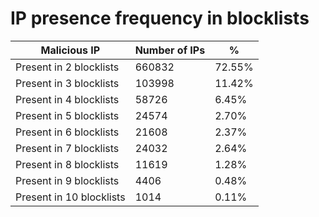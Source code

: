# IP presence frequency in blocklists
| Malicious IP | Number of IPs | % |
|----|----|----|
| Present in 2 blocklists | 660832 | 72.55% |
| Present in 3 blocklists | 103998 | 11.42% |
| Present in 4 blocklists | 58726 | 6.45% |
| Present in 5 blocklists | 24574 | 2.70% |
| Present in 6 blocklists | 21608 | 2.37% |
| Present in 7 blocklists | 24032 | 2.64% |
| Present in 8 blocklists | 11619 | 1.28% |
| Present in 9 blocklists | 4406 | 0.48% |
| Present in 10 blocklists | 1014 | 0.11% |
